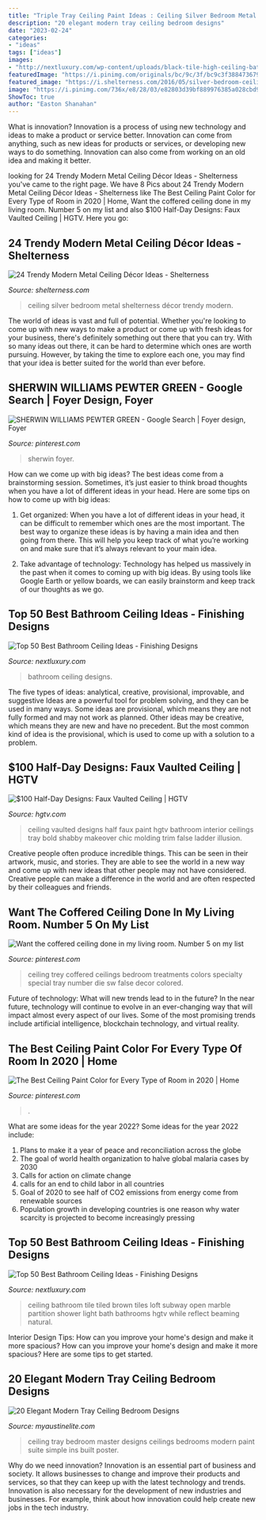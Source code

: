 ```yaml
---
title: "Triple Tray Ceiling Paint Ideas : Ceiling Silver Bedroom Metal Shelterness Décor Trendy Modern"
description: "20 elegant modern tray ceiling bedroom designs"
date: "2023-02-24"
categories:
- "ideas"
tags: ["ideas"]
images:
- "http://nextluxury.com/wp-content/uploads/black-tile-high-ceiling-bathroom-ideas.jpeg"
featuredImage: "https://i.pinimg.com/originals/bc/9c/3f/bc9c3f38847367921fb7701b9c9c05c5.jpg"
featured_image: "https://i.shelterness.com/2016/05/silver-bedroom-ceiling.jpg"
image: "https://i.pinimg.com/736x/e8/28/03/e82803d39bf889976385a028cbd9e874.jpg"
ShowToc: true
author: "Easton Shanahan"
---
```



What is innovation?
Innovation is a process of using new technology and ideas to make a product or service better. Innovation can come from anything, such as new ideas for products or services, or developing new ways to do something. Innovation can also come from working on an old idea and making it better.

	

		
looking for 24 Trendy Modern Metal Ceiling Décor Ideas - Shelterness you've came to the right page. We have 8 Pics about 24 Trendy Modern Metal Ceiling Décor Ideas - Shelterness like The Best Ceiling Paint Color for Every Type of Room in 2020 | Home, Want the coffered ceiling done in my living room. Number 5 on my list and also $100 Half-Day Designs: Faux Vaulted Ceiling | HGTV. Here you go:
		
    
## 24 Trendy Modern Metal Ceiling Décor Ideas - Shelterness

<img loading=lazy src="https://i.shelterness.com/2016/05/silver-bedroom-ceiling.jpg" onerror="this.onerror=null;this.src='https://tse4.mm.bing.net/th?id=OIP.RDHVPYhdPPpZ4vP4B0fuqQHaJ4&amp;pid=15.1';" alt="24 Trendy Modern Metal Ceiling Décor Ideas - Shelterness">

_Source: shelterness.com_

>ceiling silver bedroom metal shelterness décor trendy modern. 

	

The world of ideas is vast and full of potential. Whether you're looking to come up with new ways to make a product or come up with fresh ideas for your business, there's definitely something out there that you can try. With so many ideas out there, it can be hard to determine which ones are worth pursuing. However, by taking the time to explore each one, you may find that your idea is better suited for the world than ever before.

    
## SHERWIN WILLIAMS PEWTER GREEN - Google Search | Foyer Design, Foyer

<img loading=lazy src="https://i.pinimg.com/736x/00/1c/a6/001ca673bbd9867bb403ba3d6dbbe9a4.jpg" onerror="this.onerror=null;this.src='https://tse2.mm.bing.net/th?id=OIP.LhDV5z75R_o_2iblrlb5hgAAAA&amp;pid=15.1';" alt="SHERWIN WILLIAMS PEWTER GREEN - Google Search | Foyer design, Foyer">

_Source: pinterest.com_

>sherwin foyer. 

	

How can we come up with big ideas?
The best ideas come from a brainstorming session. Sometimes, it’s just easier to think broad thoughts when you have a lot of different ideas in your head. Here are some tips on how to come up with big ideas:
1. Get organized: When you have a lot of different ideas in your head, it can be difficult to remember which ones are the most important. The best way to organize these ideas is by having a main idea and then going from there. This will help you keep track of what you’re working on and make sure that it’s always relevant to your main idea.

2. Take advantage of technology: Technology has helped us massively in the past when it comes to coming up with big ideas. By using tools like Google Earth or yellow boards, we can easily brainstorm and keep track of our thoughts as we go.

    
## Top 50 Best Bathroom Ceiling Ideas - Finishing Designs

<img loading=lazy src="http://nextluxury.com/wp-content/uploads/ceiling-ideas-for-bathroom.jpg" onerror="this.onerror=null;this.src='https://tse2.mm.bing.net/th?id=OIP.wPjlw7pJ7BWYJOtHz8cMhgAAAA&amp;pid=15.1';" alt="Top 50 Best Bathroom Ceiling Ideas - Finishing Designs">

_Source: nextluxury.com_

>bathroom ceiling designs. 

	

The five types of ideas: analytical, creative, provisional, improvable, and suggestive
Ideas are a powerful tool for problem solving, and they can be used in many ways. Some ideas are provisional, which means they are not fully formed and may not work as planned. Other ideas may be creative, which means they are new and have no precedent. But the most common kind of idea is the provisional, which is used to come up with a solution to a problem.

    
## $100 Half-Day Designs: Faux Vaulted Ceiling | HGTV

<img loading=lazy src="https://hgtvhome.sndimg.com/content/dam/images/hgtv/fullset/2009/5/12/1/0126442_Half-Day-Designs-Vaulted-Ceiling_s4x3.jpg.rend.hgtvcom.1280.960.suffix/1400944141244.jpeg" onerror="this.onerror=null;this.src='https://tse4.mm.bing.net/th?id=OIP.lGq8qXWKwdWNBXb4Ew3n_QHaFj&amp;pid=15.1';" alt="$100 Half-Day Designs: Faux Vaulted Ceiling | HGTV">

_Source: hgtv.com_

>ceiling vaulted designs half faux paint hgtv bathroom interior ceilings tray bold shabby makeover chic molding trim false ladder illusion. 

	

Creative people often produce incredible things. This can be seen in their artwork, music, and stories. They are able to see the world in a new way and come up with new ideas that other people may not have considered. Creative people can make a difference in the world and are often respected by their colleagues and friends.

    
## Want The Coffered Ceiling Done In My Living Room. Number 5 On My List

<img loading=lazy src="https://i.pinimg.com/originals/bc/9c/3f/bc9c3f38847367921fb7701b9c9c05c5.jpg" onerror="this.onerror=null;this.src='https://tse2.mm.bing.net/th?id=OIP.4bFwjmhopWXHGIj0VfWvKwHaJ4&amp;pid=15.1';" alt="Want the coffered ceiling done in my living room. Number 5 on my list">

_Source: pinterest.com_

>ceiling trey coffered ceilings bedroom treatments colors specialty special tray number die sw false decor colored. 

	

Future of technology: What will new trends lead to in the future?
In the near future, technology will continue to evolve in an ever-changing way that will impact almost every aspect of our lives. Some of the most promising trends include artificial intelligence, blockchain technology, and virtual reality.

    
## The Best Ceiling Paint Color For Every Type Of Room In 2020 | Home

<img loading=lazy src="https://i.pinimg.com/736x/e8/28/03/e82803d39bf889976385a028cbd9e874.jpg" onerror="this.onerror=null;this.src='https://tse2.mm.bing.net/th?id=OIP.TvJQwHBEreZhZ1vbbQd_-QHaLi&amp;pid=15.1';" alt="The Best Ceiling Paint Color for Every Type of Room in 2020 | Home">

_Source: pinterest.com_

>. 

	

What are some ideas for the year 2022?
Some ideas for the year 2022 include:
1. Plans to make it a year of peace and reconciliation across the globe 
2. The goal of world health organization to halve global malaria cases by 2030 
3. Calls for action on climate change 
4. calls for an end to child labor in all countries 
5. Goal of 2020 to see half of CO2 emissions from energy come from renewable sources 
6. Population growth in developing countries is one reason why water scarcity is projected to become increasingly pressing 

    
## Top 50 Best Bathroom Ceiling Ideas - Finishing Designs

<img loading=lazy src="http://nextluxury.com/wp-content/uploads/black-tile-high-ceiling-bathroom-ideas.jpeg" onerror="this.onerror=null;this.src='https://tse3.mm.bing.net/th?id=OIP.2MfM6rx9BFJUfgMaMT83OAAAAA&amp;pid=15.1';" alt="Top 50 Best Bathroom Ceiling Ideas - Finishing Designs">

_Source: nextluxury.com_

>ceiling bathroom tile tiled brown tiles loft subway open marble partition shower light bath bathrooms hgtv while reflect beaming natural. 

	

Interior Design Tips: How can you improve your home's design and make it more spacious?
How can you improve your home's design and make it more spacious? Here are some tips to get started.

    
## 20 Elegant Modern Tray Ceiling Bedroom Designs

<img loading=lazy src="http://www.myaustinelite.com/wp-content/uploads/2015/01/wide-tray-ceiling-bedroom.jpg" onerror="this.onerror=null;this.src='https://tse1.mm.bing.net/th?id=OIP.V9Jn6OvjhmytYXZ9RGbH_wHaFP&amp;pid=15.1';" alt="20 Elegant Modern Tray Ceiling Bedroom Designs">

_Source: myaustinelite.com_

>ceiling tray bedroom master designs ceilings bedrooms modern paint suite simple ins built poster. 

	

Why do we need innovation?
Innovation is an essential part of business and society. It allows businesses to change and improve their products and services, so that they can keep up with the latest technology and trends. Innovation is also necessary for the development of new industries and businesses. For example, think about how innovation could help create new jobs in the tech industry.

